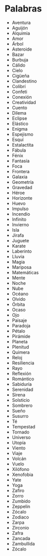 # Palabras

- Aventura
- Aguijón
- Alquimia
- Amor
- Árbol
- Asteroide
- Bazar
- Burbuja
- Cálido
- Cielo
- Cigüeña
- Clandestino
- Colibrí
- Confeti
- Conexión
- Creatividad
- Cuento
- Dilema
- Eclipse
- Elástico
- Enigma
- Espejismo
- Esquí
- Estalactita
- Fábula
- Fénix
- Fantasía
- Foca
- Frontera
- Galaxia
- Geometría
- Gravedad
- Héroe
- Horizonte
- Huevo
- Impulso
- Incendio
- Infinito
- Invierno
- Isla
- Jirafa
- Juguete
- Karate
- Laberinto
- Lluvia
- Magia
- Mariposa
- Matemáticas
- Mente
- Noche
- Nube
- Océano
- Olvido
- Órbita
- Ocaso
- Ojo
- Paisaje
- Paradoja
- Pétalo
- Pirámide
- Planeta
- Plenitud
- Quimera
- Reloj
- Resiliencia
- Rayo
- Reflexión
- Romántico
- Sabiduría
- Serenidad
- Sirena
- Solsticio
- Sombrero
- Sueño
- Susurro
- Té
- Tempestad
- Tornado
- Universo
- Utopía
- Viento
- Viaje
- Volcán
- Vuelo
- Xilófono
- Xenofobia
- Yate
- Yoga
- Zafiro
- Zorro
- Zumbido
- Zeppelin
- Zócalo
- Zodiaco
- Zarpa
- Zirconio
- Zafra
- Zancada
- Zambullida
- Zócalo
